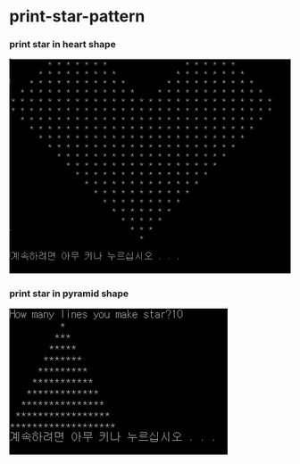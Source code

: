 # print-star-pattern
### print star in heart shape
  ![heart](/heart.PNG)
### print star in pyramid shape
  ![pyramid](/pyramid.PNG)
